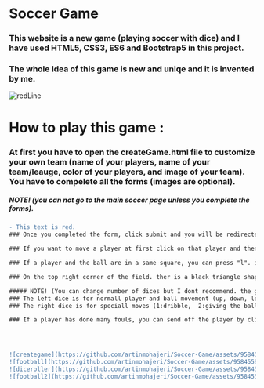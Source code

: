 # Soccer Game
### This website is a new game (playing soccer with dice) and I have used HTML5, CSS3, ES6 and Bootstrap5 in this project.
### The whole Idea of this game is new and uniqe and it is invented by me.

![redLine](https://github.com/artinmohajeri/Soccer-Game/assets/95845593/ee32391c-bce6-4598-8a3f-d7d3aa6752cd)

# How to play this game :
### At first you have to open the createGame.html file to customize your own team (name of your players, name of your team/leauge, color of your players, and image of your team). You have to compelete all the forms (images are optional).
##### NOTE!  (you can not go to the main soccer page unless you complete the forms).
```diff
- This text is red.
### Once you completed the form, click submit and you will be redirected to the soccer.html which is the main page.

### If you want to move a player at first click on that player and then press the arrow buttons on keyboard (if you want to use your numericPad make sure turn on the numlk). If you want to move the ball, you shoud press the kyes: (q, w, e, a, d, z, x, c) to move the ball to different directions.

### If a player and the ball are in a same square, you can press "l". it makes ball and player stick together so move together.

### On the top right corner of the field. ther is a black triangle shaped button. if you click on that. a Modal will open that shows informtaion about both teams and you can roll dice there. and if you click "finish game" the game will be finished and all the team's information will be deleted and you will be redirected to the createGame page to create the game again.

##### NOTE! (You can change number of dices but I dont recommend. the game works with just two).
### The left dice is for normall player and ball movement (up, down, left, right).
### The right dice is for speciall moves (1:dribble,  2:giving the ball away , 3:foul,  4:cross,  5:zigzag moves,  6: 6 + left side dice moves)

### If a player has done many fouls, you can send off the player by clicking on that player and press backspace, the player disappears.




![creategame](https://github.com/artinmohajeri/Soccer-Game/assets/95845593/275ca577-4cda-4b44-9fc7-cbbe1ba75c48)
![football](https://github.com/artinmohajeri/Soccer-Game/assets/95845593/b80d6e77-5489-4877-93ee-70b37d617e85)
![diceroller](https://github.com/artinmohajeri/Soccer-Game/assets/95845593/e72d6858-8b85-433c-aaac-af48924452e1)
![football2](https://github.com/artinmohajeri/Soccer-Game/assets/95845593/2cf415ae-05d8-4bfb-a48b-caf3d488eb99)
